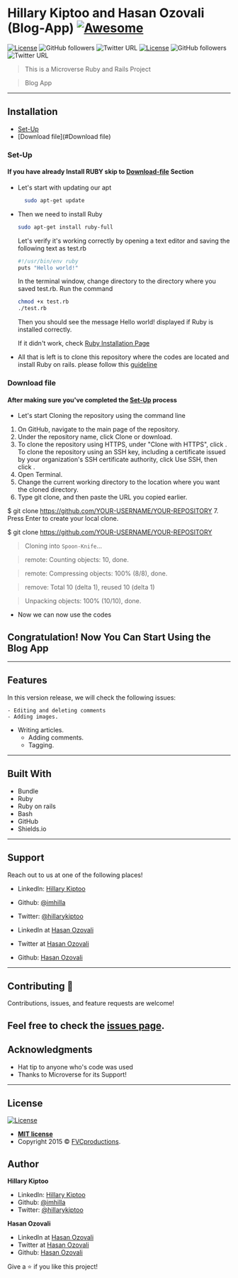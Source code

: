 # Hillary Kiptoo and Hasan Ozovali (Blog-App) [![Awesome](https://cdn.rawgit.com/sindresorhus/awesome/d7305f38d29fed78fa85652e3a63e154dd8e8829/media/badge.svg)](https://github.com/Dandush03/capstone-build-linter)
[![License](https://img.shields.io/badge/License-MIT-green.svg)]()
![GitHub followers](https://img.shields.io/github/followers/imhilla?label=imhilla&style=social)
![Twitter URL](https://img.shields.io/twitter/url?label=hillarykiptoo&style=social&url=https%3A%2F%2Ftwitter.com%2Fhillary) [![License](https://img.shields.io/badge/License-MIT-green.svg)]()
![GitHub followers](https://img.shields.io/github/followers/ozovalihasan?label=Hasan&style=social)
![Twitter URL](https://img.shields.io/twitter/url?label=ozovalihasan&style=social&url=https%3A%2F%2Ftwitter.com%2Fhasan)

> This is a Microverse Ruby and Rails Project

> Blog App

---

## Installation
    
- [Set-Up](#Set-Up)
- [Download file](#Download file)

### Set-Up

#### If you have already Install RUBY skip to [Download-file](#Download-file) Section

- Let's start with updating our apt

  ```bash
	sudo apt-get update
	```

- Then we need to install Ruby

	```bash
	sudo apt-get install ruby-full
	```

	Let's verify it's working correctly by opening a text editor and saving the following text as test.rb

	```bash
	#!/usr/bin/env ruby
	puts "Hello world!"
	```

	In the terminal window, change directory to the directory where you saved test.rb. Run the command
	```bash
	chmod +x test.rb
	./test.rb
	```

	Then you should see the message Hello world! displayed if Ruby is installed correctly.

	If it didn't work, check [Ruby Installation Page](https://www.ruby-lang.org/en/documentation/installation/)

- All that is left is to clone this repository where the codes are located and install Ruby on rails. please follow this <a href="https://www.tutorialspoint.com/ruby-on-rails/rails-installation.htm">guideline </a>

### Download file

#### After making sure you've completed the [Set-Up](#Set-Up) process

- Let's start Cloning the repository using the command line

 1. On GitHub, navigate to the main page of the repository.
 2. Under the repository name, click Clone or download.
 3. To clone the repository using HTTPS, under "Clone with HTTPS", click . To clone the repository using an    SSH key, including a certificate issued by your organization's SSH certificate authority, click Use SSH, then click .
 4. Open Terminal.
 5. Change the current working directory to the location where you want the cloned directory.
 6. Type git clone, and then paste the URL you copied earlier.

$ git clone https://github.com/YOUR-USERNAME/YOUR-REPOSITORY
7. Press Enter to create your local clone.

$ git clone https://github.com/YOUR-USERNAME/YOUR-REPOSITORY
> Cloning into `Spoon-Knife`...

> remote: Counting objects: 10, done.

> remote: Compressing objects: 100% (8/8), done.

> remove: Total 10 (delta 1), reused 10 (delta 1)

> Unpacking objects: 100% (10/10), done.


- Now we can now use the codes

## Congratulation! Now You Can Start Using the Blog App
---

## Features

In this version release, we will check the following issues:

	- Editing and deleting comments
	- Adding images.
  - Writing articles.
	- Adding comments.
	- Tagging.
---

## Built With

- Bundle
- Ruby
- Ruby on rails
- Bash
- GitHub
- Shields.io

---

## Support

Reach out to us at one of the following places!

- LinkedIn: [Hillary Kiptoo](https://www.linkedin.com/in/hillarykiptoo)
- Github: [@imhilla](https://github.com/imhilla)
- Twitter: [@hillarykiptoo](https://twitter.com/hillarykiptoo_)

- LinkedIn at [Hasan Ozovali](https://www.linkedin.com/in/ozovalihasan)
- Twitter at [Hasan Ozovali](https://twitter.com/ozovalihasan)
- Github: [ Hasan Ozovali](https://github.com/ozovalihasan)
---

## Contributing 🤝

Contributions, issues, and feature requests are welcome!

Feel free to check the [issues page](./issues/).
---

## Acknowledgments

- Hat tip to anyone who's code was used
- Thanks to Microverse for its Support!

---

## License

[![License](http://img.shields.io/:license-mit-blue.svg?style=flat-square)](http://badges.mit-license.org)

- **[MIT license](http://opensource.org/licenses/mit-license.php)**
- Copyright 2015 © <a href="http://fvcproductions.com" target="_blank">FVCproductions</a>.

## Author

**Hillary Kiptoo**

- LinkedIn: [Hillary Kiptoo](https://www.linkedin.com/in/hillarykiptoo)
- Github: [@imhilla](https://github.com/imhilla)
- Twitter: [@hillarykiptoo](https://twitter.com/hillarykiptoo_)

**Hasan Ozovali**

- LinkedIn at [Hasan Ozovali](https://www.linkedin.com/in/ozovalihasan)
- Twitter at [Hasan Ozovali](https://twitter.com/ozovalihasan)
- Github: [ Hasan Ozovali](https://github.com/ozovalihasan)


Give a ⭐️ if you like this project!
